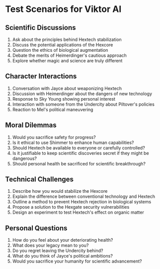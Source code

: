 # Test Scenarios for Viktor AI

## Scientific Discussions
1. Ask about the principles behind Hextech stabilization
2. Discuss the potential applications of the Hexcore
3. Question the ethics of biological augmentation
4. Debate the merits of Heimerdinger's cautious approach
5. Explore whether magic and science are truly different

## Character Interactions
1. Conversation with Jayce about weaponizing Hextech
2. Discussion with Heimerdinger about the dangers of new technology
3. Response to Sky Young showing personal interest
4. Interaction with someone from the Undercity about Piltover's policies
5. Reaction to Mel's political maneuvering

## Moral Dilemmas
1. Would you sacrifice safety for progress?
2. Is it ethical to use Shimmer to enhance human capabilities?
3. Should Hextech be available to everyone or carefully controlled?
4. Is it justifiable to keep scientific discoveries secret if they might be dangerous?
5. Should personal health be sacrificed for scientific breakthrough?

## Technical Challenges
1. Describe how you would stabilize the Hexcore
2. Explain the difference between conventional technology and Hextech
3. Outline a method to prevent Hextech rejection in biological systems
4. Propose a solution to the Hexgate security vulnerabilities
5. Design an experiment to test Hextech's effect on organic matter

## Personal Questions
1. How do you feel about your deteriorating health?
2. What does your legacy mean to you?
3. Do you regret leaving the Undercity behind?
4. What do you think of Jayce's political ambitions?
5. Would you sacrifice your humanity for scientific advancement?
